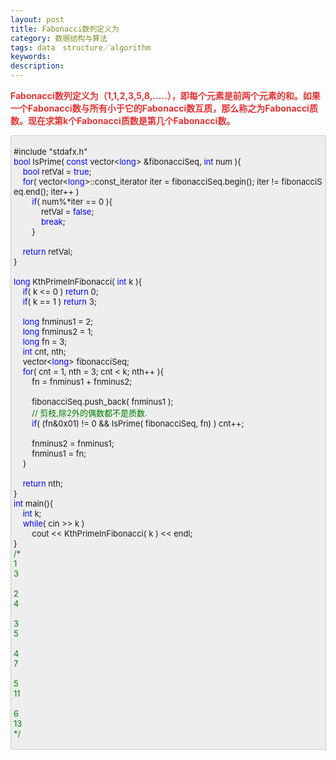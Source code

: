```yaml
---
layout: post
title: Fabonacci数列定义为
category: 数据结构与算法
tags: data　structure／algorithm
keywords: 
description: 
---
```


<span style="color:#e53333;font-size:10.5pt;">**Fabonacci**</span><span
style="color:#e53333;font-size:10.5pt;">**数列定义为（**</span><span
style="color:#e53333;font-size:10.5pt;">**1,1,2,3,5,8,.....**</span><span
style="color:#e53333;font-size:10.5pt;">**），即每个元素是前两个元素的和。如果一个**</span><span
style="color:#e53333;font-size:10.5pt;">**Fabonacci**</span><span
style="color:#e53333;font-size:10.5pt;">**数与所有小于它的**</span><span
style="color:#e53333;font-size:10.5pt;">**Fabonacci**</span><span
style="color:#e53333;font-size:10.5pt;">**数互质，那么称之为**</span><span
style="color:#e53333;font-size:10.5pt;">**Fabonacci**</span><span
style="color:#e53333;font-size:10.5pt;">**质数。现在求第**</span><span
style="color:#e53333;font-size:10.5pt;">**k**</span><span
style="color:#e53333;font-size:10.5pt;">**个**</span><span
style="color:#e53333;font-size:10.5pt;">**Fabonacci**</span><span
style="color:#e53333;font-size:10.5pt;">**质数是第几个**</span><span
style="color:#e53333;font-size:10.5pt;">**Fabonacci**</span><span
style="color:#e53333;font-size:10.5pt;">**数。**</span>
<div
style="border-bottom:#cccccc 1px solid;border-left:#cccccc 1px solid;padding-bottom:4px;background-color:#eeeeee;padding-left:4px;width:98%;padding-right:5px;font-size:13px;word-break:break-all;border-top:#cccccc 1px solid;border-right:#cccccc 1px solid;padding-top:4px;">

\#include "stdafx.h"\
 <span style="color:#0000ff;">bool</span> IsPrime( <span
style="color:#0000ff;">const</span> vector\<<span
style="color:#0000ff;">long</span>\> &fibonacciSeq, <span
style="color:#0000ff;">int</span> num ){\
     <span style="color:#0000ff;">bool</span> retVal = <span
style="color:#0000ff;">true</span>;\
     <span style="color:#0000ff;">for</span>( vector\<<span
style="color:#0000ff;">long</span>\>::const\_iterator iter = fibonacciSeq.begin(); iter != fibonacciSeq.end(); iter++ )\
         <span style="color:#0000ff;">if</span>( num%\*iter == 0 ){\
             retVal = <span style="color:#0000ff;">false</span>;\
             <span style="color:#0000ff;">break</span>;\
         }\
\
     <span style="color:#0000ff;">return</span> retVal;\
 }\
\
 <span style="color:#0000ff;">long</span> KthPrimeInFibonacci( <span
style="color:#0000ff;">int</span> k ){\
     <span style="color:#0000ff;">if</span>( k \<= 0 ) <span
style="color:#0000ff;">return</span> 0;\
     <span style="color:#0000ff;">if</span>( k == 1 ) <span
style="color:#0000ff;">return</span> 3;\
\
     <span style="color:#0000ff;">long</span> fnminus1 = 2;\
     <span style="color:#0000ff;">long</span> fnminus2 = 1;\
     <span style="color:#0000ff;">long</span> fn = 3;\
     <span style="color:#0000ff;">int</span> cnt, nth;\
     vector\<<span style="color:#0000ff;">long</span>\> fibonacciSeq;\
     <span
style="color:#0000ff;">for</span>( cnt = 1, nth = 3; cnt \< k; nth++ ){\
         fn = fnminus1 + fnminus2;\
\
         fibonacciSeq.push\_back( fnminus1 );\
         <span style="color:#008000;">//</span><span
style="color:#008000;"> 剪枝,除2外的偶数都不是质数.</span><span
style="color:#008000;">\
 </span>        <span
style="color:#0000ff;">if</span>( (fn&0x01) != 0 && IsPrime( fibonacciSeq, fn) ) cnt++;\
\
         fnminus2 = fnminus1;\
         fnminus1 = fn;\
     }\
\
     <span style="color:#0000ff;">return</span> nth;\
 }\
 <span style="color:#0000ff;">int</span> main(){\
     <span style="color:#0000ff;">int</span> k;\
     <span style="color:#0000ff;">while</span>( cin \>\> k )\
         cout \<\< KthPrimeInFibonacci( k ) \<\< endl;\
 }\
 <span style="color:#008000;">/\*</span><span style="color:#008000;">\
 1\
 3\
\
 2\
 4\
\
 3\
 5\
\
 4\
 7\
\
 5\
 11\
\
 6\
 13\
 </span><span style="color:#008000;">\*/</span>

</div>






